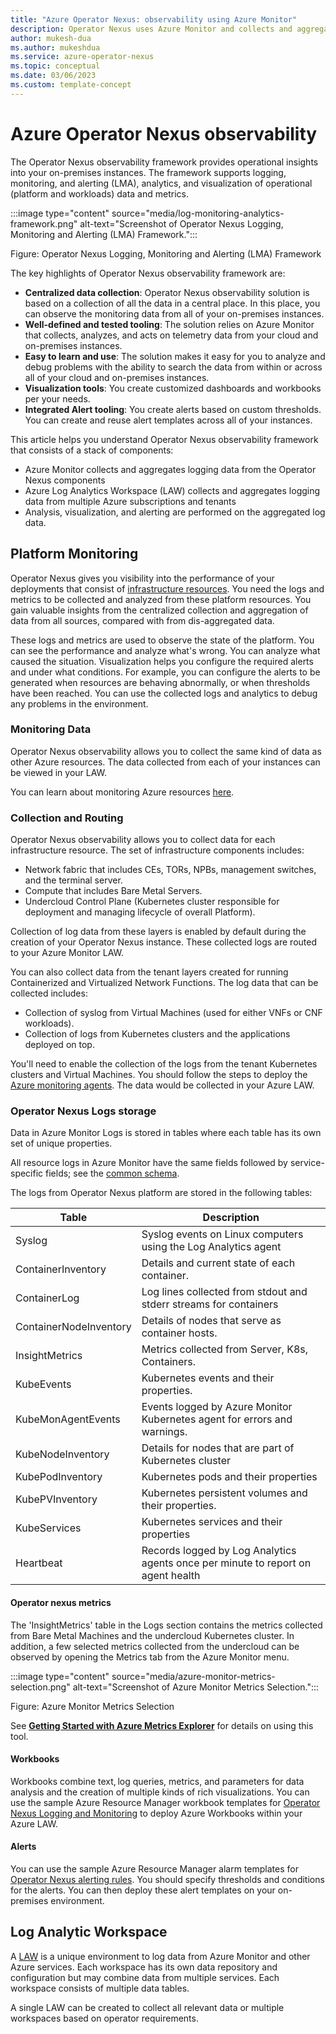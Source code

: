 ```yaml
---
title: "Azure Operator Nexus: observability using Azure Monitor"
description: Operator Nexus uses Azure Monitor and collects and aggregates data in Azure Log Analytics Workspace (LAW). The analysis, visualization, and alerting is performed on this collected data.
author: mukesh-dua
ms.author: mukeshdua
ms.service: azure-operator-nexus
ms.topic: conceptual
ms.date: 03/06/2023
ms.custom: template-concept
---
```


# Azure Operator Nexus observability

The Operator Nexus observability framework provides operational insights into your on-premises instances.
The framework supports logging, monitoring, and alerting (LMA), analytics, and visualization of operational (platform and workloads) data and metrics.

<!--- IMG ![ Operator Nexus Logging, Monitoring and Alerting (LMA) Framework](Docs/media/log-monitoring-analytics-framework.png) IMG --->
:::image type="content" source="media/log-monitoring-analytics-framework.png" alt-text="Screenshot of Operator Nexus Logging, Monitoring and Alerting (LMA) Framework.":::


Figure:  Operator Nexus Logging, Monitoring and Alerting (LMA) Framework

The key highlights of Operator Nexus observability framework are:

* **Centralized data collection**: Operator Nexus observability solution is based on a collection of all the data in a central place. In this place, you can observe the monitoring data from all of your on-premises instances.
* **Well-defined and tested tooling**: The solution relies on Azure Monitor that collects, analyzes, and acts on telemetry data from your cloud and on-premises instances.
* **Easy to learn and use**: The solution makes it easy for you to analyze and debug problems with the ability to search the data from within or across all of your cloud and on-premises instances.
* **Visualization tools**: You create customized dashboards and workbooks per your needs.
* **Integrated Alert tooling**: You create alerts based on custom thresholds. You can create and reuse alert templates across all of your instances.

This article helps you understand Operator Nexus observability framework that consists of a stack of components:

- Azure Monitor collects and aggregates logging data from the Operator Nexus components
- Azure Log Analytics Workspace (LAW) collects and aggregates logging data from multiple Azure subscriptions and tenants
- Analysis, visualization, and alerting are performed on the aggregated log data.

## Platform Monitoring

 Operator Nexus gives you visibility into the performance of your deployments
that consist of [infrastructure resources](./concepts-resource-types.md#platform-components).
You need the logs and metrics to be collected and analyzed from these platform resources.
You gain valuable insights from the centralized collection and aggregation of data from all sources, compared with from dis-aggregated data.

These logs and metrics are used to observe the state of the platform. You can see the performance and analyze what's wrong. You can analyze what caused the situation. Visualization helps you configure the required alerts and under what conditions. For example, you can configure the alerts to be generated when resources are behaving abnormally, or when thresholds have been reached. You can use the collected logs and analytics to debug any problems in the environment.

### Monitoring Data

Operator Nexus observability allows you to collect the same kind of data as other Azure
resources. The data collected from each of your instances can be viewed in your LAW.

 You can learn about monitoring Azure resources [here](../azure-monitor/essentials/monitor-azure-resource.md#monitoring-data).

### Collection and Routing

Operator Nexus observability allows you to collect data for each infrastructure resource.
The set of infrastructure components includes:

* Network fabric that includes CEs, TORs, NPBs, management switches, and the terminal server.
* Compute that includes Bare Metal Servers.
* Undercloud Control Plane (Kubernetes cluster responsible for deployment and managing lifecycle of overall Platform).

Collection of log data from these layers is enabled by default during the creation of your Operator Nexus
instance. These collected logs are routed to your Azure Monitor LAW.

You can also collect data from the tenant layers
created for running Containerized and Virtualized Network Functions. The log data that can be collected includes:

* Collection of syslog from Virtual Machines (used for either VNFs or CNF workloads).
* Collection of logs from Kubernetes clusters and the applications deployed on top.

You'll need to enable the collection of the logs from the tenant Kubernetes clusters and Virtual Machines.
You should follow the steps to deploy the [Azure monitoring agents](../azure-monitor/agents/agents-overview.md#install-the-agent-and-configure-data-collection). The data would be collected in your Azure LAW.

### Operator Nexus Logs storage

Data in Azure Monitor Logs is stored in tables where each table has its own set
of unique properties.

All resource logs in Azure Monitor have the same fields followed by service-specific fields; see the [common schema](../azure-monitor/essentials/resource-logs-schema.md#top-level-common-schema).

The logs from Operator Nexus platform are stored in the following tables:

| Table                  | Description                                                                      |
| ---------------------- | -------------------------------------------------------------------------------- |
| Syslog                 | Syslog events on Linux computers using the Log Analytics agent                   |
| ContainerInventory     | Details and current state of each container.                                     |
| ContainerLog           | Log lines collected from stdout and stderr streams for containers                |
| ContainerNodeInventory | Details of nodes that serve as container hosts.                                  |
| InsightMetrics         | Metrics collected from Server, K8s, Containers.                                  |
| KubeEvents             | Kubernetes events and their properties.                                          |
| KubeMonAgentEvents     | Events logged by Azure Monitor Kubernetes agent for errors and warnings.         |
| KubeNodeInventory      | Details for nodes that are part of Kubernetes cluster                            |
| KubePodInventory       | Kubernetes pods and their properties                                             |
| KubePVInventory        | Kubernetes persistent volumes and their properties.                              |
| KubeServices           | Kubernetes services and their properties                                         |
| Heartbeat              | Records logged by Log Analytics agents once per minute to report on agent health |

#### Operator nexus metrics

The 'InsightMetrics' table in the Logs section contains the metrics collected from Bare Metal Machines and the undercloud Kubernetes cluster. In addition, a few selected metrics collected from the undercloud can be observed by opening the Metrics tab from the Azure Monitor menu.

<!--- IMG ![Azure Monitor Metrics Selection](Docs/media/azure-monitor-metrics-selection.png) IMG --->
:::image type="content" source="media/azure-monitor-metrics-selection.png" alt-text="Screenshot of Azure Monitor Metrics Selection.":::

Figure: Azure Monitor Metrics Selection

See **[Getting Started with Azure Metrics Explorer](../azure-monitor/essentials/metrics-getting-started.md)** for details on using this tool.

#### Workbooks

Workbooks combine text, log queries, metrics, and parameters for data analysis and the creation of multiple kinds of rich visualizations.
You can use the sample Azure Resource Manager workbook templates for [Operator Nexus Logging and Monitoring](https://github.com/microsoft/AzureMonitorCommunity/tree/master/Azure%20Services/Azure%20Operator%20Nexus) to deploy Azure Workbooks within your Azure LAW.

#### Alerts

You can use the sample Azure Resource Manager alarm templates for [Operator Nexus alerting rules](https://github.com/microsoft/AzureMonitorCommunity/tree/master/Azure%20Services/Azure%20Operator%20Nexus#alert-rules). You should specify thresholds and conditions for the alerts. You can then deploy these alert templates on your on-premises environment.

## Log Analytic Workspace

A [LAW](../azure-monitor/logs/log-analytics-workspace-overview.md)
is a unique environment to log data from Azure Monitor and
other Azure services. Each workspace has its own data repository and configuration but may
combine data from multiple services. Each workspace consists of multiple data tables.

A single LAW can be created to collect all relevant data or multiple workspaces based on operator requirements.
